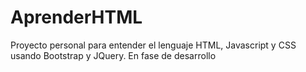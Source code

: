 # AprenderHTML
Proyecto personal para entender el lenguaje HTML, Javascript y CSS usando Bootstrap y JQuery. En fase de desarrollo
